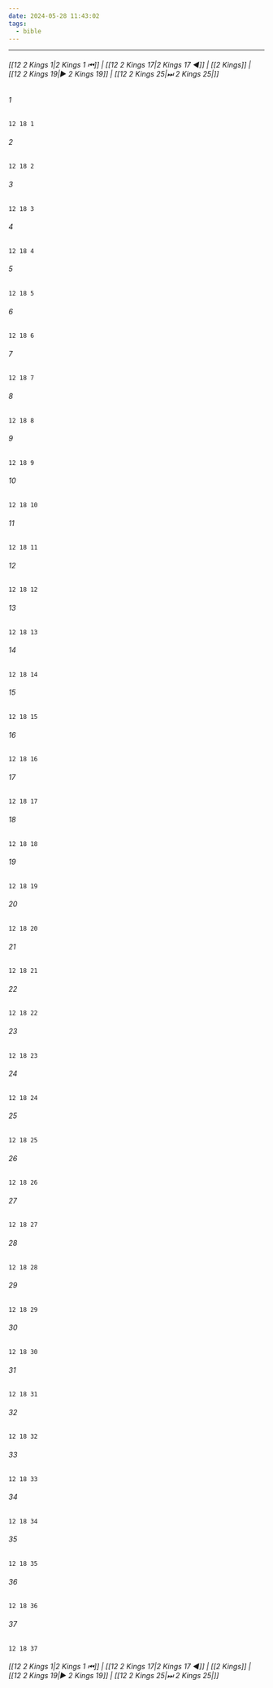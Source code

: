 ```yaml
---
date: 2024-05-28 11:43:02
tags:
  - bible
---
```

___

###### [[12 2 Kings 1|2 Kings 1 ⏮]] | [[12 2 Kings 17|2 Kings 17 ◀]] | [[2 Kings]] | [[12 2 Kings 19|▶ 2 Kings 19]] | [[12 2 Kings 25|⏭ 2 Kings 25|]]

###### 1
``` verse
12 18 1 
```
###### 2
``` verse
12 18 2 
```
###### 3
``` verse
12 18 3 
```
###### 4
``` verse
12 18 4 
```
###### 5
``` verse
12 18 5 
```
###### 6
``` verse
12 18 6 
```
###### 7
``` verse
12 18 7 
```
###### 8
``` verse
12 18 8 
```
###### 9
``` verse
12 18 9 
```
###### 10
``` verse
12 18 10 
```
###### 11
``` verse
12 18 11 
```
###### 12
``` verse
12 18 12 
```
###### 13
``` verse
12 18 13 
```
###### 14
``` verse
12 18 14 
```
###### 15
``` verse
12 18 15 
```
###### 16
``` verse
12 18 16 
```
###### 17
``` verse
12 18 17 
```
###### 18
``` verse
12 18 18 
```
###### 19
``` verse
12 18 19 
```
###### 20
``` verse
12 18 20 
```
###### 21
``` verse
12 18 21 
```
###### 22
``` verse
12 18 22 
```
###### 23
``` verse
12 18 23 
```
###### 24
``` verse
12 18 24 
```
###### 25
``` verse
12 18 25 
```
###### 26
``` verse
12 18 26 
```
###### 27
``` verse
12 18 27 
```
###### 28
``` verse
12 18 28 
```
###### 29
``` verse
12 18 29 
```
###### 30
``` verse
12 18 30 
```
###### 31
``` verse
12 18 31 
```
###### 32
``` verse
12 18 32 
```
###### 33
``` verse
12 18 33 
```
###### 34
``` verse
12 18 34 
```
###### 35
``` verse
12 18 35 
```
###### 36
``` verse
12 18 36 
```
###### 37
``` verse
12 18 37 
```

###### [[12 2 Kings 1|2 Kings 1 ⏮]] | [[12 2 Kings 17|2 Kings 17 ◀]] | [[2 Kings]] | [[12 2 Kings 19|▶ 2 Kings 19]] | [[12 2 Kings 25|⏭ 2 Kings 25|]]

